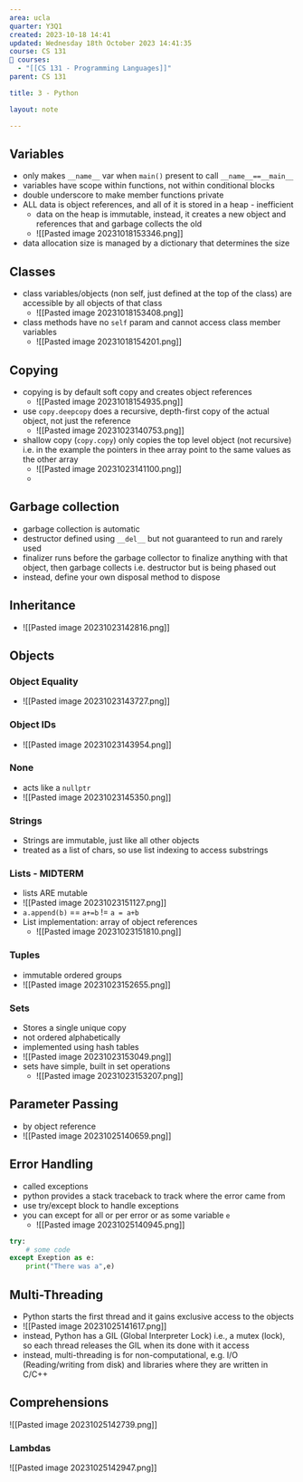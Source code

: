 ```yaml
---
area: ucla
quarter: Y3Q1
created: 2023-10-18 14:41
updated: Wednesday 18th October 2023 14:41:35
course: CS 131
📕 courses:
  - "[[CS 131 - Programming Languages]]"
parent: CS 131

title: 3 - Python

layout: note

---
```

## Variables
- only makes `__name__` var when `main()` present to call `__name__==__main__`
- variables have scope within functions, not within conditional blocks
- double underscore to make member functions private
- ALL data is object references, and all of it is stored in a heap - inefficient
	- data on the heap is immutable, instead, it creates a new object and references that and garbage collects the old
	- ![[Pasted image 20231018153346.png]]
- data allocation size is managed by a dictionary that determines the size 
## Classes
- class variables/objects (non self, just defined at the top of the class) are accessible by all objects of that class
	- ![[Pasted image 20231018153408.png]]
- class methods have no `self` param and cannot access class member variables
	-  ![[Pasted image 20231018154201.png]]
## Copying
- copying is by default soft copy and creates object references
	- ![[Pasted image 20231018154935.png]]
- use `copy.deepcopy` does a recursive, depth-first copy of the actual object, not just the reference
	- ![[Pasted image 20231023140753.png]]
- shallow copy (`copy.copy`) only copies the top level object (not recursive) i.e. in the example the pointers in thee array point to the same values as the other array
	- ![[Pasted image 20231023141100.png]]
	- 
## Garbage collection
- garbage collection is automatic
- destructor defined using `__del__` but not guaranteed to run and rarely used
- finalizer runs before the garbage collector to finalize anything with that object, then garbage collects i.e. destructor but is being phased out
- instead, define your own disposal method to dispose
## Inheritance
- ![[Pasted image 20231023142816.png]]

## Objects
### Object Equality
- ![[Pasted image 20231023143727.png]]
### Object IDs
- ![[Pasted image 20231023143954.png]]

### None
- acts like a `nullptr`
- ![[Pasted image 20231023145350.png]]

### Strings
- Strings are immutable, just like all other objects
- treated as a list of chars, so use list indexing to access substrings
### Lists - MIDTERM
- lists ARE mutable
- ![[Pasted image 20231023151127.png]]
- `a.append(b)` == `a+=b` != `a = a+b`
- List implementation: array of object references
	- ![[Pasted image 20231023151810.png]]

### Tuples
- immutable ordered groups
- ![[Pasted image 20231023152655.png]]
### Sets
- Stores a single unique copy
- not ordered alphabetically
- implemented using hash tables
- ![[Pasted image 20231023153049.png]]
- sets have simple, built in set operations
	- ![[Pasted image 20231023153207.png]]

## Parameter Passing
- by object reference
- ![[Pasted image 20231025140659.png]]

## Error Handling
- called exceptions
- python provides a stack traceback to track where the error came from
- use try/except block to handle exceptions
- you can except for all or per error or as some variable `e`
	- ![[Pasted image 20231025140945.png]]
```py
try:
	# some code
except Exeption as e:
	print("There was a",e)
```
## Multi-Threading
- Python starts the first thread and it gains exclusive access to the objects
- ![[Pasted image 20231025141617.png]]
- instead, Python has a GIL (Global Interpreter Lock) i.e., a mutex (lock), so each thread releases the GIL when its done with it access
- instead, multi-threading is for non-computational, e.g. I/O (Reading/writing from disk) and libraries where they are written in C/C++

## Comprehensions
![[Pasted image 20231025142739.png]]
### Lambdas
![[Pasted image 20231025142947.png]]